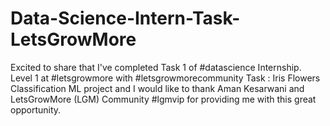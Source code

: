 # Data-Science-Intern-Task-LetsGrowMore
Excited to share that I've completed Task 1 of #datascience Internship. Level 1 at #letsgrowmore with #letsgrowmorecommunity Task : Iris Flowers Classification ML project and I would like to thank Aman Kesarwani and LetsGrowMore (LGM) Community #lgmvip for providing me with this great opportunity.
